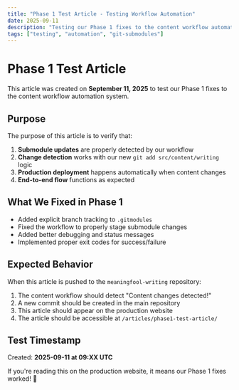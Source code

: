 ```yaml
---
title: "Phase 1 Test Article - Testing Workflow Automation"
date: 2025-09-11
description: "Testing our Phase 1 fixes to the content workflow automation system"
tags: ["testing", "automation", "git-submodules"]
---
```


# Phase 1 Test Article

This article was created on **September 11, 2025** to test our Phase 1 fixes to the content workflow automation system.

## Purpose

The purpose of this article is to verify that:

1. **Submodule updates** are properly detected by our workflow
2. **Change detection** works with our new `git add src/content/writing` logic
3. **Production deployment** happens automatically when content changes
4. **End-to-end flow** functions as expected

## What We Fixed in Phase 1

- Added explicit branch tracking to `.gitmodules`
- Fixed the workflow to properly stage submodule changes
- Added better debugging and status messages
- Implemented proper exit codes for success/failure

## Expected Behavior

When this article is pushed to the `meaningfool-writing` repository:

1. The content workflow should detect "Content changes detected!"
2. A new commit should be created in the main repository
3. This article should appear on the production website
4. The article should be accessible at `/articles/phase1-test-article/`

## Test Timestamp

Created: **2025-09-11 at 09:XX UTC**

If you're reading this on the production website, it means our Phase 1 fixes worked! 🎉
